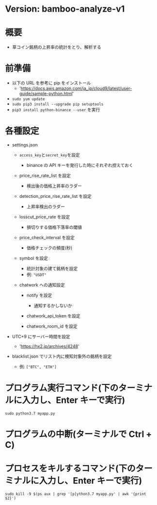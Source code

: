# Version: bamboo-analyze-v1

# 概要

- 草コイン銘柄の上昇率の統計をとり、解析する

# 前準備

- 以下の URL を参考に pip をインストール
  - 'https://docs.aws.amazon.com/ja_jp/cloud9/latest/user-guide/sample-python.html'
- `sudo yum update`
- `sudo pip3 install --upgrade pip setuptools`
- `pip3 install python-binance --user` を実行

# 各種設定

- settings.json

  - `access_key`と`secret_key`を設定

    - binance の API キーを発行した時にそれぞれ控えておく

  - price_rise_rate_list を設定

    - 検出後の価格上昇率のラダー

  - detection_price_rise_rate_list を設定

    - 上昇率検出のラダー

  - losscut_price_rate を設定

    - 損切りする価格下落率の閾値

  - price_check_interval を設定

    - 価格チェックの頻度(秒)

  - symbol を設定

    - 統計対象の建て銘柄を設定
    - 例: `"USDT"`

  - chatwork への通知設定

    - notify を設定

      - 通知するかしないか

    - chatwork_api_token を設定
    - chatwork_room_id を設定

- UTC+9 にサーバー時間を設定

  - 'https://hx2.jp/archives/4248'

- blacklist.json でリスト内に検知対象外の銘柄を設定
  - 例: `["BTC", "ETH"]`

# プログラム実行コマンド(下のターミナルに入力し、Enter キーで実行)

`sudo python3.7 myapp.py`

# プログラムの中断(ターミナルで Ctrl + C)

# プロセスをキルするコマンド(下のターミナルに入力し、Enter キーで実行)

`sudo kill -9 $(ps aux | grep '[p]ython3.7 myapp.py' | awk '{print $2}')`

